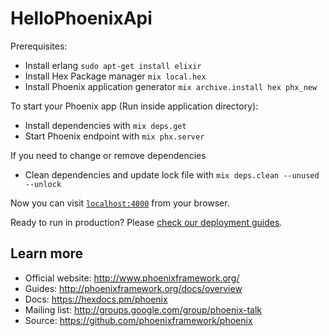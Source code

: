 # HelloPhoenixApi

Prerequisites:
  * Install erlang `sudo apt-get install elixir`
  * Install Hex Package manager `mix local.hex`
  * Install Phoenix application generator `mix archive.install hex phx_new`

To start your Phoenix app (Run inside application directory):
  * Install dependencies with `mix deps.get`
  * Start Phoenix endpoint with `mix phx.server`

If you need to change or remove dependencies
  * Clean dependencies and update lock file with `mix deps.clean --unused --unlock`


Now you can visit [`localhost:4000`](http://localhost:4000) from your browser.

Ready to run in production? Please [check our deployment guides](http://www.phoenixframework.org/docs/deployment).

## Learn more

  * Official website: http://www.phoenixframework.org/
  * Guides: http://phoenixframework.org/docs/overview
  * Docs: https://hexdocs.pm/phoenix
  * Mailing list: http://groups.google.com/group/phoenix-talk
  * Source: https://github.com/phoenixframework/phoenix
